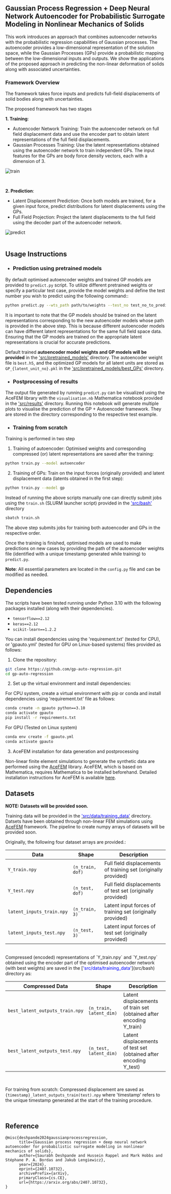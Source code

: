 ## Gaussian Process Regression + Deep Neural Network Autoencoder for Probabilistic Surrogate Modeling in Nonlinear Mechanics of Solids  

This work introduces an approach that combines autoencoder networks with the probabilistic regression capabilities of Gaussian processes. The autoencoder provides a low-dimensional representation of the solution space, while the Gaussian Processes (GPs) provide a probabilistic mapping between the low-dimensional inputs and outputs. We show the applications of the proposed approach in predicting the non-linear deformation of solids along with associated uncertainties.
<br />

### Framework Overview

The framework takes force inputs and predicts full-field displacements of solid bodies along with uncertainties.

The proposed framework has two stages <br />

**1. Training**: <br />
- Autoencoder Network Training: Train the autoencoder network on full field displacement data and use the encoder part to obtain latent representations of the full field displacements.
- Gaussian Processes Training: Use the latent representations obtained using the autoencoder network to train independent GPs. The input features for the GPs are body force density vectors, each with a dimension of 3.

![train](schematics/train.jpg)

<br />

**2. Prediction**: <br />
- Latent Displacement Prediction: Once both models are trained, for a given input force, predict distributions for latent displacements using the GPs.
- Full Field Projection: Project the latent displacements to the full field using the decoder part of the autoencoder network.

![predict](schematics/predict.jpg)
<br />
<br />


## Usage Instructions

- ### Prediction using pretrained models <br />
By default optimised autoencoder weights and trained GP models are provided to `predict.py` script. To utilize different pretrained weights or specify a particular test case, provide the model weights and define the test number you wish to predict using the following command::

```bash
python predict.py --wts_path path/to/weights --test_no test_no_to_predict
```

It is important to note that the GP models should be trained on the latent representations corresponding to the new
autoencoder models whose path is provided in the above step. This is because different autoencoder
models can have different latent representations for the same full field space data. Ensuring that the GP models are trained on the appropriate latent representations is crucial for accurate predictions.

Default trained **autoencoder model weights and GP models will be provided** in the ['src/pretrained_models'](src/pretrained_models) directory. The autoencoder weight file is `best.h5`, and the optimized GP models for all latent units are stored as `GP_{latent_unit_no}.pkl` in the ['src/pretrained_models/best_GPs'](src/pretrained_models/best_GPs) directory.

- ### Postprocessing of results <br />

The output file generated by running `predict.py` can be visualized using the AceFEM library with the `visualisation.nb`
Mathematica notebook provided in the ['src/results'](src/results) directory. Running this notebook
will generate multiple plots to visualise the prediction of the GP + Autoencoder framework. They are stored
in the directory corresponding to the respective test example.


- ### Training from scratch <br />

Training is performed in two step
1. Training of autoencoder: Optimised weights and corresponding compressed (or) latent representations are saved after the training:

```bash
python train.py --model autoencoder
```
2. Training of GPs: Train on the input forces (originally provided) and latent displacement data (latents obtained in the first step):
```bash
python train.py --model gp
```

Instead of running the above scripts manually one can directly submit jobs using the `train.sh` (SLURM launcher script) provided in the [<span style="color:blue">'src/bash'</span>](src/bash) directory

```bash
sbatch train.sh
```
The above step submits jobs for training both autoencoder and GPs in the respective order.

Once the training is finished, optimised models are used to make predictions on new cases by providing the path of the autoencoder weights file (identified with a unique timestamp generated while training) to `predict.py`.


**Note**: All essential parameters are located in the `config.py` file and can be modified as needed.

## Dependencies

The scripts have been tested running under Python 3.10 with the following packages installed (along with their dependencies).

- `tensorflow==2.12`
- `keras==2.12`
- `scikit-learn==1.2.2`

You can install dependencies using the 'requirement.txt' (tested for CPU), or 'gpauto.yml' (tested for GPU on Linux-based systems) files provided as follows:

1. Clone the repository:

```bash
git clone https://github.com/gp-auto-regression.git
cd gp-auto-regression
```
2. Set up the virtual environment and install dependencies:

For CPU system, create a virtual environment with pip or conda and install dependencies using 'requirement.txt' file as follows:
```bash
conda create -n gpauto python==3.10
conda activate gpauto
pip install -r requirements.txt
```
For GPU (Tested on Linux system)

```bash
conda env create -f gpauto.yml
conda activate gpauto
```

3. AceFEM installation for data generation and postprocessing

Non-linear finite element simulations to generate the synthetic data are performed using the [AceFEM](http://symech.fgg.uni-lj.si/Download.htm)
library. AceFEM, which is based on Mathematica, requires Mathematica to be installed beforehand. Detailed installation instructions for
AceFEM is available [here](http://symech.fgg.uni-lj.si/Download.htm).
<br />

## Datasets

**NOTE: Datasets will be provided soon.**

Training data will be provided in the [<span style="color:blue">'src/data/training_data'</span>](src/bash) directory. Datsets have been obtained through non-linear FEM simulations using [AceFEM](http://symech.fgg.uni-lj.si/Download.htm) framework. The pipeline to create numpy arrays of datasets will be provided soon. <br />

Originally, the following four dataset arrays are provided.:

| Data                       | Shape                    | Description                                           |
|----------------------------|--------------------------|-------------------------------------------------------|
| `Y_train.npy`              | `(n_train, dof)`         | Full field displacements of training set (originally provided) |
| `Y_test.npy`               | `(n_test, dof)`          | Full field displacements of test set (originally provided)    |
| `latent_inputs_train.npy`  | `(n_train, 3)`           | Latent input forces of training set (originally provided)      |
| `latent_inputs_test.npy`   | `(n_test, 3)`            | Latent input forces of test set (originally provided)         |

<br />
Compressed (encoded) representations of `Y_train.npy` and `Y_test.npy` obtained using the encoder part of the optimised autoencoder network (with best weights) are saved in the [<span style="color:blue">'src/data/training_data'</span>](src/bash) directory as:

| Compressed Data                       | Shape                    | Description                                           |
|----------------------------|--------------------------|-------------------------------------------------------|
| `best_latent_outputs_train.npy`| `(n_train, latent_dim)`   | Latent displacements of train set (obtained after encoding Y_train)     |
| `best_latent_outputs_test.npy` | `(n_test, latent_dim)`    | Latent displacements of test set (obtained after encoding Y_test)       |

<br />

For training from scratch: Compressed displacement are saved as `{timestamp}_latent_outputs_train(test).npy` where 'timestamp' refers to the unique timestamp generated at the start of the training procedure.

<br />

## Reference


```
@misc{deshpande2024gaussianprocessregression,
      title={Gaussian process regression + deep neural network autoencoder for probabilistic surrogate modeling in nonlinear mechanics of solids},
      author={Saurabh Deshpande and Hussein Rappel and Mark Hobbs and Stéphane P. A. Bordas and Jakub Lengiewicz},
      year={2024},
      eprint={2407.10732},
      archivePrefix={arXiv},
      primaryClass={cs.CE},
      url={https://arxiv.org/abs/2407.10732},
}
```

<br />
